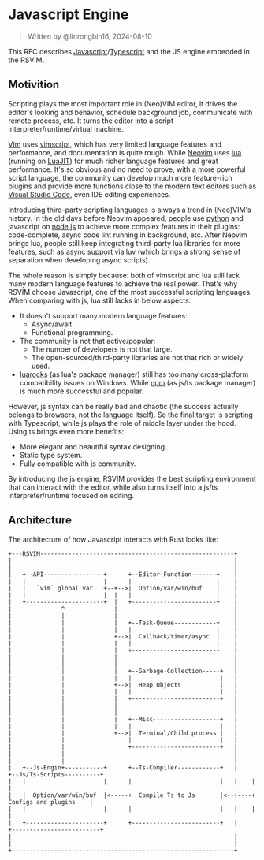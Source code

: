 # Javascript Engine

> Written by @linrongbin16, 2024-08-10

This RFC describes [Javascript](https://en.wikipedia.org/wiki/JavaScript)/[Typescript](https://www.typescriptlang.org/) and the JS engine embedded in the RSVIM.

## Motivition

Scripting plays the most important role in (Neo)VIM editor, it drives the editor's looking and behavior, schedule background job, communicate with remote process, etc. It turns the editor into a script interpreter/runtime/virtual machine.

[Vim](https://www.vim.org/) uses [vimscript](https://www.vim.org/scripts/), which has very limited language features and performance, and documentation is quite rough. While [Neovim](https://neovim.io/) uses [lua](https://www.lua.org/) (running on [LuaJIT](https://luajit.org/)) for much richer language features and great performance. It's so obvious and no need to prove, with a more powerful script language, the community can develop much more feature-rich plugins and provide more functions close to the modern text editors such as [Visual Studio Code](https://code.visualstudio.com/), even IDE editing experiences.

Introducing third-party scripting languages is always a trend in (Neo)VIM's history. In the old days before Neovim appeared, people use [python](https://www.python.org/) and javascript on [node.js](https://nodejs.org/) to achieve more complex features in their plugins: code-complete, async code lint running in background, etc. After Neovim brings lua, people still keep integrating third-party lua libraries for more features, such as async support via [luv](https://github.com/luvit/luv) (which brings a strong sense of separation when developing async scripts).

The whole reason is simply because: both of vimscript and lua still lack many modern language features to achieve the real power. That's why RSVIM choose Javascript, one of the most successful scripting languages. When comparing with js, lua still lacks in below aspects:

- It doesn't support many modern language features:
  - Async/await.
  - Functional programming.
- The community is not that active/popular:
  - The number of developers is not that large.
  - The open-sourced/third-party libraries are not that rich or widely used.
- [luarocks](https://luarocks.org/) (as lua's package manager) still has too many cross-platform compatibility issues on Windows. While [npm](https://www.npmjs.com/) (as js/ts package manager) is much more successful and popular.

However, js syntax can be really bad and chaotic (the success actually belongs to browsers, not the language itself). So the final target is scripting with Typescript, while js plays the role of middle layer under the hood. Using ts brings even more benefits:

- More elegant and beautiful syntax designing.
- Static type system.
- Fully compatible with js community.

By introducing the js engine, RSVIM provides the best scripting environment that can interact with the editor, while also turns itself into a js/ts interpreter/runtime focused on editing.

## Architecture

The architecture of how Javascript interacts with Rust looks like:

```text
+---RSVIM-------------------------------------------------------+
|                                                               |
|                                                               |
|   +--API-----------------+      +--Editor-Function-------+    |
|   |                      |      |                        |    |
|   |   `vim` global var   +--+-->|  Option/var/win/buf    |    |
|   |                      |  |   |                        |    |
|   +----------------------+  |   +------------------------+    |
|              ^              |                                 |
|              |              |                                 |
|              |              |   +--Task-Queue------------+    |
|              |              |   |                        |    |
|              |              +-->|  Callback/timer/async  |    |
|              |              |   |                        |    |
|              |              |   +------------------------+    |
|              |              |                                 |
|              |              |                                 |
|              |              |   +--Garbage-Collection-----+   |
|              |              |   |                         |   |
|              |              +-->|  Heap Objects           |   |
|              |              |   |                         |   |
|              |              |   +-------------------------+   |
|              |              |                                 |
|              |              |                                 |
|              |              |   +--Misc-------------------+   |
|              |              |   |                         |   |
|              |              +-->|  Terminal/Child process |   |
|              |                  |                         |   |
|              |                  +-------------------------+   |
|              |                                                |
|              |                                                |
|   +--Js-Engin+-----------+      +--Ts-Compiler------------+   |    +--Js/Ts-Scripts----------+
|   |                      |      |                         |   |    |                         |
|   |  Option/var/win/buf  |<-----+  Compile Ts to Js       |<--+----+  Configs and plugins    |
|   |                      |      |                         |   |    |                         |
|   +----------------------+      +-------------------------+   |    +-------------------------+
|                                                               |
|                                                               |
+---------------------------------------------------------------+
```

<!-- https://asciiflow.com/#/share/eJzdWE1LwzAY%2FishZ6GgILqbDD82ED82PPVg2mUzmqYlaadDBBGPHjwM9eDRoyeP4q%2FpLzHbuui0a%2BwW62YIa5q8eZ73ffs%2BtNk5ZMjDsMQiShcgRR3MYQme27CNuSA%2Bs2FpccGGZ%2FK6urwiR53ezOqSHIX4LJQ3Noy7N3H3ctD3aweVbXU32%2F0WZDfbZnH3SmOka3qEomnU41rbrUyTN4Wz3iChz%2BVgI2JuKIsma18uR8eYqoUMsGQpN91hm3iHoEV9B1HQRry%2F8DgM4TkZ3L32rXeCXriWNLNOCbOcqDkN9bgoNDaTEXZNKOjhwzkjeAp1Ut3Edy%2BpqclsE1JpJ36bSgmwjsSJvOxFOMI5JGzYGYPlmU03VGMiwjKi1EHuiRUSD3MLiQ5zzZMWHONMierPK71AKiWqTcQd1OrpqexTitNfbLfm6ceD6S1y0X2R0RZGAdhxjmWk4vdIC47RuIwSJc1rdRdIpYS0TYQ7RbrnWWLDwkskVsfcIwxRq3xEaAME3HexEGZJx06OrBklm1l56dssEinhVIX8WWctwn6W46%2Fnsrrov7y8gFDMc4vtkxtWH6nmchKEQgth5vw2Wqgaw1HKtFOZXIjvr785%2ByQ%2FHwcJAnUBQh9UxQfqpw1vKdtYk7QEQEwKmUbyIYlUZ4qO39S5DphDS5O2ceh%2F%2BGeN2QwV3x90QcILePEOUXoO9g%3D%3D) -->
